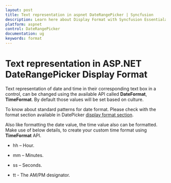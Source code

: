 ```yaml
---
layout: post
title: Text representation in aspnet DateRangePicker | Syncfusion
description: Learn here about Display Format with Syncfusion Essentialaspnet DateRangePicker control, its elements, and more.
platform: aspnet
control: DateRangePicker
documentation: ug
keywords: format
---
```


# Text representation in ASP.NET DateRangePicker Display Format

Text representation of date and time in their corresponding text box in a control, can be changed using the available API called **DateFormat**, **TimeFormat**.  By default those values will be set based on culture. 

To know about standard patterns for date format. Please check with the format section available in DatePicker [display format section](https://help.syncfusion.com/js/datepicker/display-format).

Also like formatting the date value, the time value also can be formatted. Make use of below details, to create your custom time format using **TimeFormat** API.

* hh – Hour.

* mm – Minutes.

* ss – Seconds.

* tt - The AM/PM designator.

